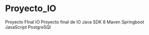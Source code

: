 # Proyecto_IO
Proyecto FInal IO
Proyecto final de IO
Java SDK 8
Maven
Springboot
JavaScript
PostgreSQl
